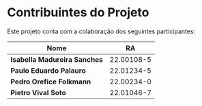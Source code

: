 # Contribuintes do Projeto

Este projeto conta com a colaboração dos seguintes participantes:

| Nome                         | RA                 |
|------------------------------|--------------------|
| **Isabella Madureira Sanches**| 22.00108-5        |
| **Paulo Eduardo Palauro**    | 22.01234-5         |
| **Pedro Orefice Folkmann**   | 22.00234-0         |
| **Pietro Vival Soto**        | 22.01046-7         |



